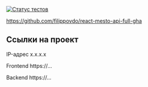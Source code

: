 [![Статус тестов](../../actions/workflows/tests.yml/badge.svg)](../../actions/workflows/tests.yml)


https://github.com/filippovdo/react-mesto-api-full-gha

## Ссылки на проект

IP-адрес x.x.x.x

Frontend https://...

Backend https://...
